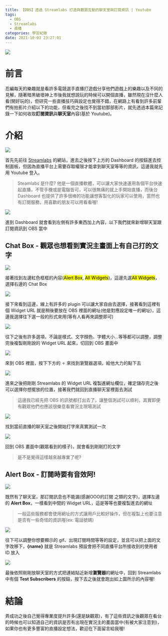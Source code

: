 ```yaml
---
title: 【OBS】透過 Streamlabs 打造與觀眾互動的聊天室與訂閱資訊 | Youtube
tags:
  - OBS
  - Streamlabs
  - 直播
categories: 學習紀錄
date: 2021-10-03 23:27:01
---
```



<style>
  section.compact {
    font-size: 150%  
  }
  img[alt~="center"] {
    display: block;
    margin: 0 auto;
  }
</style>

![](https://nijialin.com/images/2021/obs-chat/11.png)

# 前言

忍編每天的樂趣就是看許多電競選手直播打遊戲分享他們遊戲上的樂趣以及不同的見解，隨著暗黑破壞神上市後我就想說玩的時候可以開個直播，雖然現在沒什麼人看(開好玩的)，但研究一些直播技巧與設定也覺得不錯，在網路上有看到許多前輩們有拍影片介紹以下的功能，但看完之後找不到當初那部影片，就先透過本篇來記錄一下如何收取**訂閱資訊**與**聊天室**內容(基於 Youtube)。

<!-- more -->

# 介紹


![](https://nijialin.com/images/2021/obs-chat/1.PNG)

首先先前往 [Streamlabs](https://streamlabs.com/) 的網站，進去之後按下上方的 Dashboard 的按鈕進去控制面板，但因為直播平台上需要存取權限才能拿到聊天室等等的資訊，這邊我就先用 Youtube 登入。

> Steamlabs 是什麼? 他是一個直播軟體，可以讓大家快速運用各個平台快速起直播，不管手機或是電腦皆可，可以很無痛的就上手開始直播，而後台 Dashboard 也提供了許多很棒的功能讓想客製化的玩家可以使用，當然也有訂閱服務，用喜歡的朋友可以用看看喔!


![](https://nijialin.com/images/2021/obs-chat/2.PNG)

進到 Dashboard 就會看到左側有許多東西加上內容，以下我們就來新增聊天室跟訂閱資訊到 OBS 當中

## Chat Box - 觀眾也想看到實況主畫面上有自己打的文字

![](https://nijialin.com/images/2021/obs-chat/0.PNG)

接著找到左邊紅色框框的內容(<mark>Alert Box</mark>, <mark>All Widgets</mark>)，這邊先選<mark>All Widgets</mark>，選擇右邊的 Chat Box

![](https://nijialin.com/images/2021/obs-chat/3.PNG)

接下來看到這邊，線上有許多的 plugin 可以讓大家自由去選擇，接著看到這裡有個 Widget URL 就是稍後要放在 OBS 裡面的網址(他是對應設定唯一的網址)，這邊我選擇往下選一般的形式來用(等有人看再來調整即可)

![](https://nijialin.com/images/2021/obs-chat/4.PNG)

往下之後有許多選項，不論是樣式、文字顏色、字體大小...等等都可以調整，調整完後複製剛剛說的 Widget URL 起來，切回到 OBS 畫面中

![](https://nijialin.com/images/2021/obs-chat/5.png)

來到 OBS 裡面，按下下方的 `＋` 來找到瀏覽器選項，給他大力的點下去

![](https://nijialin.com/images/2021/obs-chat/6.png)

進來之後把剛剛 Streamlabs 的 Widget URL 複製進網址欄位，確定儲存完之後可以選擇你想擺放的位置，接著我們就回到直播聊天室裡面去測試

> 這邊我已經先把 OBS 的訊號都打出去了，讓整個測試可以順利，其實即便有觀眾他們也應該很樂意看實況主現場測試

![](https://nijialin.com/images/2021/obs-chat/7.PNG)

找到當前直播的聊天室之後開始打字來真實測試一次

![](https://nijialin.com/images/2021/obs-chat/8.png)

回到 OBS 畫面中(觀眾看到的樣子)，就會看到剛剛打的文字

> 是不是覺得這樣越來越專業了呢?

## Alert Box - 訂閱時要有音效阿!

![](https://nijialin.com/images/2021/obs-chat/9.PNG)

既然有了聊天室，那訂閱訊息也不能漏(感謝OOO的訂閱 之類的文字)，選擇左邊的 **Alert Box**，一樣看到中間的 Widget URL，這是等等也要複製進去的網址

> 一般這些服務都會使用網址的方式讓用戶比較好操作，但在複製上也要注意是否有一些奇怪的資訊喔(ex: 電話號碼)

![](https://nijialin.com/images/2021/obs-chat/10.PNG)

往下可以調整你想要顯示的 gif、出現訂閱時間等等的設定，並且可以把上面的文字改移下，**{name}** 就是 Streamlabs 預設會把不同直播平台所接收到的使用者 ID 放入

![](https://nijialin.com/images/2021/obs-chat/11.png)

最後依照剛剛放聊天室的方式把連結貼近新增**瀏覽器**的網址中，回到 Streamlabs 中有個 **Test Subscribers** 的按鈕，按下去之後就會跑出如上圖所示的內容喔!

# 結論

弄成功之後自己覺得專業度提升許多(還是缺觀眾)，有了這些資訊之後觀眾在看台的時候也可以知道自己的資訊是否有出現在實況主的畫面當中(有被大家注意到)，如果你也有更多豐富的直播設定想法，歡迎在下面留言給我喔!